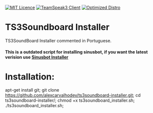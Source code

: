 [![MIT Licence](https://img.shields.io/badge/License-MIT-blue.svg)](https://github.com/AlexCarvalhoDev/ts3soundboard-installer/blob/master/LICENSE)
[![TeamSpeak3 Client](https://img.shields.io/badge/TS3%20Client-3.0.18.2-green.svg)](http://dl.4players.de/ts/releases/3.0.18.2/)
[![Optimized Distro](https://img.shields.io/badge/Best%20Distro-Debian%207-red.svg)](https://www.debian.org/releases/wheezy/)


# TS3Soundboard Installer
TS3SoundBoard Installer commented in Portuguese.
#### This is a outdated script for installing sinusbot, if you want the latest verision use [Sinusbot Installer](https://sinusbot-installer.de)

# Installation:
apt-get install git;
git clone https://github.com/alexcarvalhodev/ts3soundboard-installer.git;
cd ts3soundboard-installer/;
chmod +x ts3soundboard_installer.sh;
./ts3soundboard_installer.sh;
